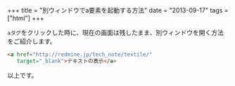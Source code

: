 +++
title = "別ウィンドウでa要素を起動する方法"
date = "2013-09-17"
tags = ["html"]
+++

`aタグ`をクリックした時に、現在の画面は残したまま、別ウィンドウを開く方法をご紹介します。

<!--more-->

```html
<a href="http://redmine.jp/tech_note/textile/"
   target="_blank">テキストの表示</a>
```

以上です。
